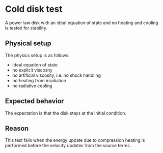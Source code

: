 # Cold disk test

A power law disk with an ideal equation of state and no heating and cooling is tested for stability.

## Physical setup

The physics setup is as follows:
- ideal equation of state
- no explicit viscosity
- no artificial viscosity, i.e. no shock handling
- no heating from irradiation
- no radiative cooling

## Expected behavior

The expectation is that the disk stays at the initial condition.

## Reason

This test fails when the energy update due to compression heating is performed before the velocity updates from the source terms.